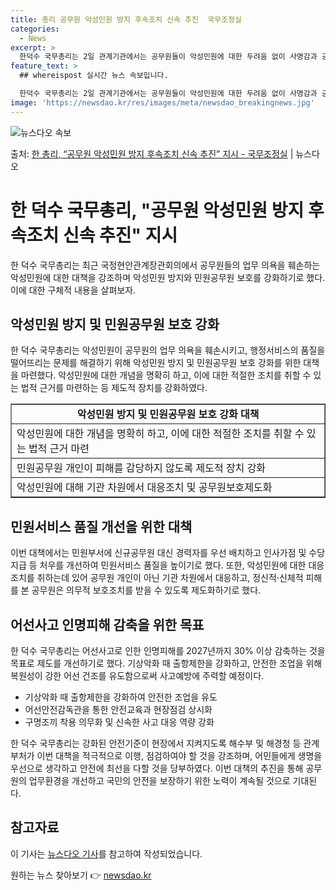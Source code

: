```yaml
---
title: 총리 공무원 악성민원 방지 후속조치 신속 추진  국무조정실
categories:
  - News
excerpt: >
  한덕수 국무총리는 2일 관계기관에서는 공무원들이 악성민원에 대한 두려움 없이 사명감과 긍지를 가지고 일할 수…
feature_text: >
  ## whereispost 실시간 뉴스 속보입니다.

  한덕수 국무총리는 2일 관계기관에서는 공무원들이 악성민원에 대한 두려움 없이 사명감과 긍지를 가지고 일할 수…
image: 'https://newsdao.kr/res/images/meta/newsdao_breakingnews.jpg'
---
```


![뉴스다오 속보](https://newsdao.kr/res/images/meta/newsdao_breakingnews.jpg)

<p>출처: <a href="https://newsdao.kr/3723" rel="dofollow">한 총리, “공무원 악성민원 방지 후속조치 신속 추진” 지시  - 국무조정실</a> | 뉴스다오</p>

<h1>한 덕수 국무총리, "공무원 악성민원 방지 후속조치 신속 추진" 지시</h1>
<p data-ke-size="size16">한 덕수 국무총리는 최근 국정현안관계장관회의에서 공무원들의 업무 의욕을 훼손하는 악성민원에 대한 대책을 강조하며 악성민원 방지와 민원공무원 보호를 강화하기로 했다. 이에 대한 구체적 내용을 살펴보자.</p>

<h2 data-ke-size="size26">악성민원 방지 및 민원공무원 보호 강화</h2>
<p data-ke-size="size16">한 덕수 국무총리는 악성민원이 공무원의 업무 의욕을 훼손시키고, 행정서비스의 품질을 떨어뜨리는 문제를 해결하기 위해 악성민원 방지 및 민원공무원 보호 강화를 위한 대책을 마련했다. 악성민원에 대한 개념을 명확히 하고, 이에 대한 적절한 조치를 취할 수 있는 법적 근거를 마련하는 등 제도적 장치를 강화하였다.</p>

<table style="width: 100%;" border="1">
<tbody>
<tr>
<td style="text-align: center; height: 17px;"><b>악성민원 방지 및 민원공무원 보호 강화 대책</b></td>
</tr>
<tr>
<td style="height: 17px;">악성민원에 대한 개념을 명확히 하고, 이에 대한 적절한 조치를 취할 수 있는 법적 근거 마련</td>
</tr>
<tr>
<td style="height: 17px;">민원공무원 개인이 피해를 감당하지 않도록 제도적 장치 강화</td>
</tr>
<tr>
<td style="height: 17px;">악성민원에 대해 기관 차원에서 대응조치 및 공무원보호제도화</td>
</tr>
</tbody>
</table>

<h2 data-ke-size="size26">민원서비스 품질 개선을 위한 대책</h2>
<p data-ke-size="size16">이번 대책에서는 민원부서에 신규공무원 대신 경력자를 우선 배치하고 인사가점 및 수당지급 등 처우를 개선하여 민원서비스 품질을 높이기로 했다. 또한, 악성민원에 대한 대응조치를 취하는데 있어 공무원 개인이 아닌 기관 차원에서 대응하고, 정신적·신체적 피해를 본 공무원은 의무적 보호조치를 받을 수 있도록 제도화하기로 했다.</p>

<h2 data-ke-size="size26">어선사고 인명피해 감축을 위한 목표</h2>
<p data-ke-size="size16">한 덕수 국무총리는 어선사고로 인한 인명피해를 2027년까지 30% 이상 감축하는 것을 목표로 제도를 개선하기로 했다. 기상악화 때 출항제한을 강화하고, 안전한 조업을 위해 복원성이 강한 어선 건조를 유도함으로써 사고예방에 주력할 예정이다.</p>

<ul>
<li>기상악화 때 출항제한을 강화하여 안전한 조업을 유도</li>
<li>어선안전감독관을 통한 안전교육과 현장점검 상시화</li>
<li>구명조끼 착용 의무화 및 신속한 사고 대응 역량 강화</li>
</ul>

<p data-ke-size="size16">한 덕수 국무총리는 강화된 안전기준이 현장에서 지켜지도록 해수부 및 해경청 등 관계부처가 이번 대책을 적극적으로 이행, 점검하여야 할 것을 강조하며, 어민들에게 생명을 우선으로 생각하고 안전에 최선을 다할 것을 당부하였다. 이번 대책의 추진을 통해 공무원의 업무환경을 개선하고 국민의 안전을 보장하기 위한 노력이 계속될 것으로 기대된다.</p>
<h2 data-ke-size="size26">참고자료</h2>
<p>이 기사는 <a href="https://newsdao.kr/3723">뉴스다오 기사</a>를 참고하여 작성되었습니다.</p>
 

원하는 뉴스 찾아보기 👉 <a href="https://newsdao.kr" rel="dofollow">newsdao.kr</a>


